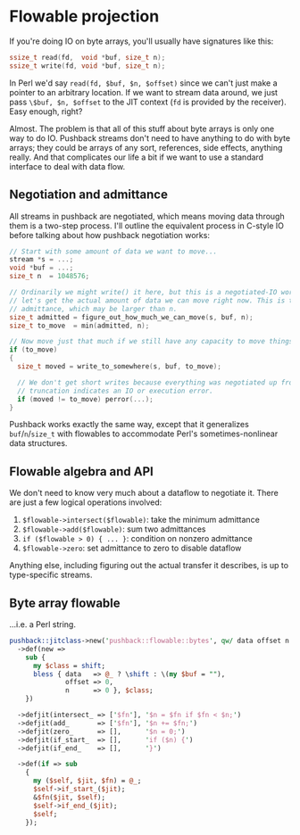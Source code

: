 # Flowable projection
If you're doing IO on byte arrays, you'll usually have signatures like this:

```c
ssize_t read(fd,  void *buf, size_t n);
ssize_t write(fd, void *buf, size_t n);
```

In Perl we'd say `read(fd, $buf, $n, $offset)` since we can't just make a
pointer to an arbitrary location. If we want to stream data around, we just pass
`\$buf, $n, $offset` to the JIT context (`fd` is provided by the receiver). Easy
enough, right?

Almost. The problem is that all of this stuff about byte arrays is only one way
to do IO. Pushback streams don't need to have anything to do with byte arrays;
they could be arrays of any sort, references, side effects, anything really. And
that complicates our life a bit if we want to use a standard interface to deal
with data flow.


## Negotiation and admittance
All streams in pushback are negotiated, which means moving data through them is
a two-step process. I'll outline the equivalent process in C-style IO before
talking about how pushback negotiation works:

```c
// Start with some amount of data we want to move...
stream *s = ...;
void *buf = ...;
size_t n  = 1048576;

// Ordinarily we might write() it here, but this is a negotiated-IO world so
// let's get the actual amount of data we can move right now. This is the stream
// admittance, which may be larger than n.
size_t admitted = figure_out_how_much_we_can_move(s, buf, n);
size_t to_move  = min(admitted, n);

// Now move just that much if we still have any capacity to move things.
if (to_move)
{
  size_t moved = write_to_somewhere(s, buf, to_move);

  // We don't get short writes because everything was negotiated up front. Any
  // truncation indicates an IO or execution error.
  if (moved != to_move) perror(...);
}
```

Pushback works exactly the same way, except that it generalizes
`buf`/`n`/`size_t` with flowables to accommodate Perl's sometimes-nonlinear data
structures.


## Flowable algebra and API
We don't need to know very much about a dataflow to negotiate it. There are just
a few logical operations involved:

1. `$flowable->intersect($flowable)`: take the minimum admittance
2. `$flowable->add($flowable)`: sum two admittances
3. `if ($flowable > 0) { ... }`: condition on nonzero admittance
4. `$flowable->zero`: set admittance to zero to disable dataflow

Anything else, including figuring out the actual transfer it describes, is up to
type-specific streams.


## Byte array flowable
...i.e. a Perl string.

```perl
pushback::jitclass->new('pushback::flowable::bytes', qw/ data offset n /)
  ->def(new =>
    sub {
      my $class = shift;
      bless { data   => @_ ? \shift : \(my $buf = ""),
              offset => 0,
              n      => 0 }, $class;
    })

  ->defjit(intersect_ => ['$fn'], '$n = $fn if $fn < $n;')
  ->defjit(add_       => ['$fn'], '$n += $fn;')
  ->defjit(zero_      => [],      '$n = 0;')
  ->defjit(if_start_  => [],      'if ($n) {')
  ->defjit(if_end_    => [],      '}')

  ->def(if => sub
    {
      my ($self, $jit, $fn) = @_;
      $self->if_start_($jit);
      &$fn($jit, $self);
      $self->if_end_($jit);
      $self;
    });
```
